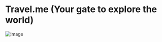 # Travel.me (Your gate to explore the world)

![image](https://abdulsalamnaj.github.io/travel-me/img/logo.svg)
